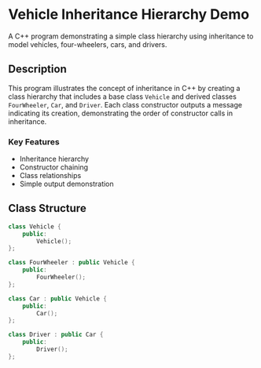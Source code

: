# Vehicle Inheritance Hierarchy Demo

A C++ program demonstrating a simple class hierarchy using inheritance to model vehicles, four-wheelers, cars, and drivers.

## Description

This program illustrates the concept of inheritance in C++ by creating a class hierarchy that includes a base class `Vehicle` and derived classes `FourWheeler`, `Car`, and `Driver`. Each class constructor outputs a message indicating its creation, demonstrating the order of constructor calls in inheritance.

### Key Features
- Inheritance hierarchy
- Constructor chaining
- Class relationships
- Simple output demonstration

## Class Structure

```cpp
class Vehicle {
    public:
        Vehicle();
};

class FourWheeler : public Vehicle {
    public:
        FourWheeler();
};

class Car : public Vehicle {
    public:
        Car();
};

class Driver : public Car {
    public:
        Driver();
};

